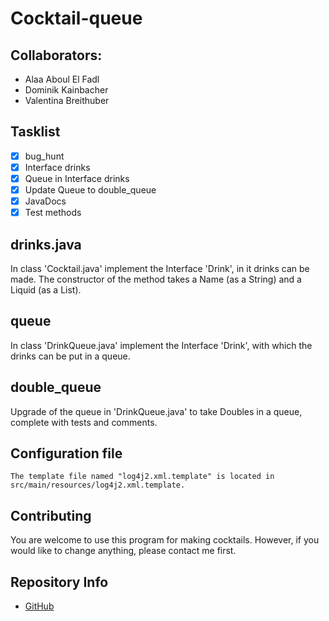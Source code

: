 # Cocktail-queue
## Collaborators: 

- Alaa Aboul El Fadl
- Dominik Kainbacher
- Valentina Breithuber

## Tasklist
- [X] bug_hunt
- [X] Interface drinks
- [X] Queue in Interface drinks
- [X] Update Queue to double_queue
- [X] JavaDocs
- [X] Test methods

## drinks.java
In class 'Cocktail.java' implement the Interface 'Drink', in it drinks can be made. 
The constructor of the method takes a Name (as a String) and a Liquid (as a List).

## queue
In class 'DrinkQueue.java' implement the Interface 'Drink', with which the drinks can be put in a queue.

## double_queue
Upgrade of the queue in 'DrinkQueue.java' to take Doubles in a queue, complete with tests and comments.

## Configuration file
```
The template file named "log4j2.xml.template" is located in src/main/resources/log4j2.xml.template.
```

## Contributing

You are welcome to use this program for making cocktails. However, if you would like to change anything, please contact me first.

## Repository Info 

- [GitHub](https://github.com/ValentinaBreithuber/cocktail-queue.git)
